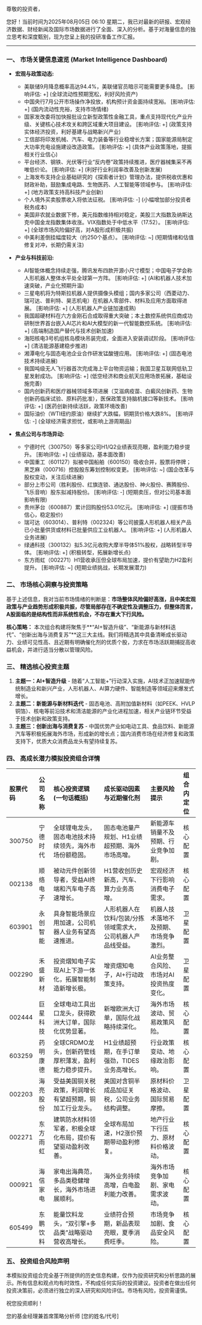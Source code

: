 尊敬的投资者，

您好！当前时间为2025年08月05日 06:10 星期二，我已对最新的研报、宏观经济数据、财经新闻及国际市场数据进行了全面、深入的分析。基于对海量信息的独立思考和深度甄别，现为您呈上我的投研准备工作汇报。

---

### 一、 市场关键信息速览 (Market Intelligence Dashboard)

*   **宏观与政策动态:**
    *   美联储9月降息概率高达94.4%，美联储官员暗示可能需要更多降息。 [影响评估: +] (全球流动性预期宽松，利好风险资产)
    *   中国央行7月公开市场操作净投放，机构预计资金面持续宽裕。 [影响评估: +] (国内流动性充裕，支持市场情绪)
    *   国家发改委将加快报批设立新型政策性金融工具，重点支持现代化产业升级、关键核心技术攻关和跨区域重大项目建设。 [影响评估: +] (政策支持实体经济投资，利好基建与战略新兴产业)
    *   工信部将印发机械、汽车、电力装备等行业稳增长方案；国家能源局制定大功率充电设施建设改造政策。 [影响评估: +] (具体产业政策落地，提振相关行业信心)
    *   平台经济、钢铁、光伏等行业“反内卷”政策持续推进，医疗器械集采不再唯低价论。 [影响评估: +] (利好行业利润率改善及创新发展)
    *   上海发布支持企业基础研究的《探索者计划》管理办法，提供税收优惠和财政补助，鼓励集成电路、生物医药、人工智能等领域参与。 [影响评估: +] (地方政策支持高科技产业创新)
    *   个人境外买卖股票收入将依法征税。 [影响评估: -] (小幅增加部分投资者税务成本)
    *   美国非农就业数据下修，美元指数维持相对稳定，美股三大指数及纳斯达克中国金龙指数集体收涨。VIX指数处于中低水平（17.52）。 [影响评估: +] (全球市场风险偏好高，对A股形成积极共振)
    *   中美利差倒挂幅度较大（约250个基点）。 [影响评估: ~] (短期情绪和估值修复对冲，长期仍需关注)

*   **产业与科技前沿:**
    *   AI智能体概念持续走强，腾讯发布四款开源小尺寸模型；中国电子学会称人形机器人整体水平处全球第一方阵。 [影响评估: +] (AI和机器人技术加速突破，产业化预期升温)
    *   三星电机将为特斯拉机器人提供摄像头模组；国内多家公司（西菱动力、瑞可达、普利特、昊志机电）在机器人零部件、材料及应用方面取得进展。 [影响评估: +] (人形机器人产业链加速成熟)
    *   我国超硬材料在六方金刚石合成取得重大突破；本土数控系统供应商成功研制世界首台嵌入AI芯片和AI大模型的新一代智能数控系统。 [影响评估: +] (高端制造国产替代与技术创新加速)
    *   海阳核电3号机组核岛模块吊装完成，全面进入安装调试阶段。 [影响评估: +] (清洁能源基建稳步推进)
    *   湘潭电化与固态电池企业合作研发锰酸锂应用。 [影响评估: +] (固态电池技术持续进展)
    *   我国吨级无人飞行器首次完成海上平台物资运输；我国卫星互联网低轨卫星发射成功。 [影响评估: +] (低空经济和商业航天应用场景拓展，基础设施完善)
    *   国内创新药和医疗器械领域多项进展（艾滋病疫苗、白癜风创新药、生物创新药临床试验、原料药批准），医保政策支持脑机接口等新技术。 [影响评估: +] (医药创新持续活跃，政策环境改善)
    *   国际油价（WTI纽约原油）继续扩大跌幅，铜期货价格大跌8%。 [影响评估: -] (全球经济需求担忧，或影响上游周期品)

*   **焦点公司与市场异动:**
    *   宁德时代（300750）等多家公司H1/Q2业绩表现亮眼，盈利能力稳步提升。 [影响评估: +] (业绩驱动，基本面改善)
    *   中国重工（601127）拟被中国船舶（600150）吸收合并，股票将停牌；黑芝麻（000716）控股股东筹划控制权变更。 [影响评估: ~] (国企改革与股权变动，关注后续进展)
    *   部分上市公司（胜利股份、红旗连锁、通达股份、神火股份、赛腾股份、飞乐音响）股东拟减持股份。 [影响评估: -] (短期卖压，但对公司基本面影响有限)
    *   贵州茅台（600887）累计回购股份53.01亿元。 [影响评估: +] (提振市场信心，稳定股价)
    *   瑞可达（603014）、普利特（002324）等公司披露人形机器人相关产品已小批量供货或材料已批量供应工业机器人。 [影响评估: +] (人形机器人业务进展)
    *   绿通科技（300132）拟5.3亿元收购大摩半导体51%股权，战略转型半导体。 [影响评估: +] (积极转型，拓展新增长点)
    *   东方雨虹（002271）H1营收承压但全球布局加速，提价有望助力H2盈利提升。 [影响评估: ~] (短期业绩挑战，长期发展潜力)

### 二、 市场核心洞察与投资策略

基于上述信息，我对当前市场情绪的判断是：**市场整体风险偏好高涨，且中美宏观政策与产业趋势形成积极共振，尽管局部存在不确定性及调整压力，但整体而言，A股面临的是结构性而非系统性机会，不存在重大下行风险。**

**核心策略：** 本次组合构建将聚焦于**“AI+智造升级”、“新能源与新材料迭代”、“创新出海与消费复苏”**这三大主线。我们将精选其中具备清晰成长驱动力、业绩可见性高、且近期有明确催化剂的优质个股，力求在市场活跃期捕捉高收益机会，并进行适当分散以管理风险。

### 三、 精选核心投资主题

1.  **主题一：AI+智造升级** - 随着“人工智能+”行动深入实施，AI技术正加速赋能传统制造业和新兴产业，人形机器人、AI算力硬件、智能制造等领域迎来爆发式增长。
2.  **主题二：新能源与新材料迭代** - 固态电池、高附加值新材料（如PEEK、HVLP铜箔）、核电等前沿技术和清洁能源的产业化进程加速，相关产业链环节受益于技术创新和政策支持。
3.  **主题三：创新出海与消费复苏** - 中国优势产业如电动工具、食品饮料、新能源汽车等积极拓展海外市场，形成新的增长点；国内消费市场在经济修复和政策支持下，优质大众消费品龙头有望持续复苏。

### 四、 高成长潜力模拟投资组合详情

| 股票代码 | 公司名称 | 核心投资逻辑 (一句话概括) | 成长驱动因素与近期催化剂 | 主要风险提示 | 组合内定位 |
| :------- | :------- | :-------------------------- | :------------------------- | :----------- | :--------- |
| 300750   | 宁德时代 | 全球锂电龙头，固态电池技术持续领先，海外市场份额稳固。 | 固态电池量产规划、H1业绩超预期、海外市场高增。 | 新能源车销量不及预期、行业竞争加剧。 | 核心配置 |
| 002138   | 顺络电子 | 被动元件创新领导者，受益AI终端和汽车电子高速增长。 | H1营收创历史新高，汽车、算力业务高增。 | 宏观经济下行影响消费电子需求。 | 核心配置 |
| 603901   | 永创智能 | 具身智能场景应用加速，公司机器人业务有望高速推进。 | 人形机器人在饮料/包装/分拣领域需求大，公司机器人产品线受益。 | 机器人技术落地不及预期、市场竞争激烈。 | 卫星配置 |
| 002290   | 禾盛新材 | 投资熠知电子实现AI上下游一体化，拓展智能制造新增长极。 | 增资熠知电子，AI+行动政策支持。 | AI业务整合风险、市场对AI投资热度变化。 | 卫星配置 |
| 002444   | 巨星科技 | 全球电动工具出口龙头，获得欧洲大订单，国际化优势显著。 | 新增欧洲大订单，国际化战略持续深化。 | 海外市场波动、贸易政策风险。 | 核心配置 |
| 603259   | 药明康德 | 全球CRDMO龙头，创新药管线厚积薄发，盈利能力稳步提升。 | H1业绩超预期，在手订单强劲，TIDES业务高增长。 | 行业政策变动、地缘政治影响。 | 核心配置 |
| 002203   | 海亮股份 | 受益美国铜关税政策，利润增长有望超预期，铜加工行业龙头。 | 美国对含铜半成品加征关税，公司业务结构调整。 | 原材料价格波动、国际贸易摩擦。 | 卫星配置 |
| 002271   | 东方雨虹 | 建筑防水材料领军者，积极全球化布局，提价有望驱动盈利改善。 | 全球布局加速，H2涨价预期带动盈利修复。 | 地产行业下行压力、原材料价格波动。 | 核心配置 |
| 000921   | 海信家电 | 家电出海典范，多品类稳健增长，海外市场进展顺利。 | 海外业务持续高增，白电盈利能力改善。 | 海外市场竞争加剧、家电需求波动。 | 核心配置 |
| 605499   | 东鹏饮料 | 能量饮料龙头，“双引擎+多品类”战略驱动营收高增长。 | 业绩符合预期，新品表现亮眼，夏季消费旺季。 | 市场竞争加剧、食品安全风险。 | 核心配置 |

### 五、 投资组合风险声明

本模拟投资组合完全基于所提供的历史信息构建，仅作为投资研究和分析思路的展示。所有信息和观点均有时效性，不构成任何实际的投资建议。投资者在做出任何投资决策前，必须进行独立的深入研究和风险评估。市场有风险，投资需谨慎。

祝您投资顺利！

您的基金经理兼首席策略分析师
[您的姓名/代号]